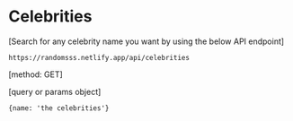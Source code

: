 # Celebrities

[Search for any celebrity name you want by using the below API endpoint]

```
https://randomsss.netlify.app/api/celebrities

```

[method: GET]

[query or params object] 

```
{name: 'the celebrities'}
```